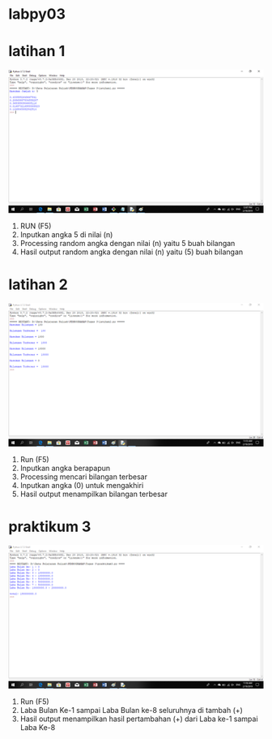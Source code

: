 # labpy03

# latihan 1
![foto1](https://raw.githubusercontent.com/reky22/labpy03/master/latihan%201.png)
1. RUN (F5)
2. Inputkan angka 5 di nilai (n)
3. Processing random angka dengan nilai (n) yaitu 5 buah bilangan
4. Hasil output random angka dengan nilai (n) yaitu (5) buah bilangan

# latihan 2

![foto2](https://raw.githubusercontent.com/reky22/labpy03/master/latihan%202.png)
1. Run (F5)
2. Inputkan angka berapapun
3. Processing mencari bilangan terbesar
4. Inputkan angka (0) untuk mengakhiri
5. Hasil output menampilkan bilangan terbesar

# praktikum 3
![foto3](https://raw.githubusercontent.com/reky22/labpy03/master/praktikum%203.png)
1. Run (F5)
2. Laba Bulan Ke-1 sampai Laba Bulan ke-8 seluruhnya di tambah (+)
3. Hasil output menampilkan hasil pertambahan (+) dari Laba ke-1 sampai Laba Ke-8
